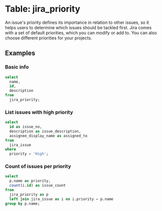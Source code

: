 # Table: jira_priority

An issue's priority defines its importance in relation to other issues, so it helps users to determine which issues should be tackled first.
Jira comes with a set of default priorities, which you can modify or add to. You can also choose different priorities for your projects.

## Examples

### Basic info

```sql
select
  name,
  id,
  description
from
  jira_priority;
```

### List issues with high priority

```sql
select
  id as issue_no,
  description as issue_description,
  assignee_display_name as assigned_to
from
  jira_issue
where 
  priority = 'High';
```

### Count of issues per priority

```sql
select
  p.name as priority,
  count(i.id) as issue_count
from
  jira_priority as p
  left join jira_issue as i on i.priority = p.name
group by p.name;
```
